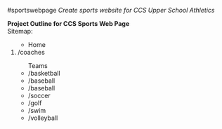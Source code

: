 #sportswebpage
<i> Create sports website for CCS Upper School Athletics</i>

<b>Project Outline for CCS Sports Web Page</b>
<br>
Sitemap:
<ol>
<ul><li>Home</ul>
<li>/coaches</li>
</ul>
<ul>Teams
<li>/basketball</li>
<li>/baseball</li>
<li>/baseball</li>
<li>/soccer</li>
<li>/golf</li>
<li>/swim</li>
<li>/volleyball</li>
</ul>
</ol>
